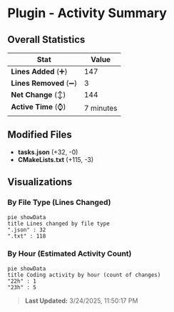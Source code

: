 # Plugin - Activity Summary 

## Overall Statistics

| Stat                   | Value                                                             |
| ---------------------- | ----------------------------------------------------------------- |
| **Lines Added** (➕)   | 147                                          |
| **Lines Removed** (➖) | 3                                        |
| **Net Change** (↕)    | 144                |
| **Active Time** (⌚)   | 7 minutes |


## Modified Files
- **tasks.json** (+32, -0)
- **CMakeLists.txt** (+115, -3)

## Visualizations

### By File Type (Lines Changed)

```mermaid
pie showData
title Lines changed by file type
".json" : 32
".txt" : 118
```

### By Hour (Estimated Activity Count)

```mermaid
pie showData
title Coding activity by hour (count of changes)
"22h" : 1
"23h" : 5
```


> **Last Updated:** 3/24/2025, 11:50:17 PM